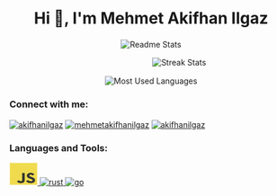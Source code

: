 <h1 align="center">Hi 👋, I'm Mehmet Akifhan Ilgaz</h1>




<p align="center" > <img align="center"  src="https://github-readme-stats.vercel.app/api?username=akifhanilgaz&show_icons=true&locale=en&theme=algolia" alt="Readme Stats" /></p>
<p align="center" style="padding-left:100px;"> <img align="center"  src="https://github-readme-streak-stats.herokuapp.com/?user=akifhanilgaz&theme=algolia" alt="Streak Stats" /></p>

<p align="center"> <img align="center"  src="https://github-readme-stats.vercel.app/api/top-langs/?username=AkifhanIlgaz&theme=algolia&hide=Makefile,RenderScript,HTML,CSS" alt="Most Used Languages" /></p>

<h3 align="left">Connect with me:</h3>
<p align="left">
<a href="https://twitter.com/akifhanilgaz" target="blank"><img align="center" src="https://raw.githubusercontent.com/rahuldkjain/github-profile-readme-generator/master/src/images/icons/Social/twitter.svg" alt="akifhanilgaz" height="30" width="40" /></a>
<a href="https://linkedin.com/in/mehmetakifhanilgaz" target="blank"><img align="center" src="https://raw.githubusercontent.com/rahuldkjain/github-profile-readme-generator/master/src/images/icons/Social/linked-in-alt.svg" alt="mehmetakifhanilgaz" height="30" width="40" /></a>
<a href="https://www.leetcode.com/akifhanilgaz" target="blank"><img align="center" src="https://raw.githubusercontent.com/rahuldkjain/github-profile-readme-generator/master/src/images/icons/Social/leet-code.svg" alt="akifhanilgaz" height="30" width="40" /></a>
</p>

<h3 align="left">Languages and Tools:</h3>
 
<a href="https://developer.mozilla.org/en-US/docs/Web/JavaScript" target="_blank" rel="noreferrer"> <img src="https://raw.githubusercontent.com/devicons/devicon/master/icons/javascript/javascript-original.svg" alt="javascript" width="50" height="40"/> </a> 
<a href="https://www.rust-lang.org" target="_blank" rel="noreferrer"> <img src="https://encrypted-tbn0.gstatic.com/images?q=tbn:ANd9GcS-mEJYO1teHZ2xd7d_bp911aAoqJyPxd5ivuQNKr8mgw&s" alt="rust" width="50" height="40" background-color="white"/> </a> 
<a href="https://go.dev" target="_blank" rel="noreferrer"> <img src="https://www.svgrepo.com/download/353830/gopher.svg" alt="go" width="50" height="40" background-color="white"/> </a> 

